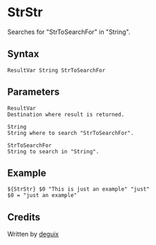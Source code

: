# StrStr

Searches for "StrToSearchFor" in "String".

## Syntax

    ResultVar String StrToSearchFor

## Parameters

    ResultVar
    Destination where result is returned.

    String
    String where to search "StrToSearchFor".

    StrToSearchFor
    String to search in "String".

## Example

    ${StrStr} $0 "This is just an example" "just"
    $0 = "just an example"

## Credits

Written by [deguix][1]

[1]: http://nsis.sourceforge.net/User:Deguix